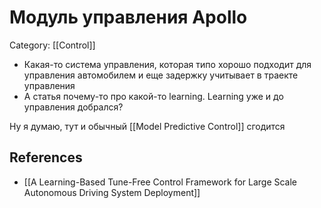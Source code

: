 # Модуль управления Apollo

Category: [[Control]]

- Какая-то система управления, которая типо хорошо подходит для управления автомобилем и еще задержку учитывает в траекте управления
- А статья почему-то про какой-то learning. Learning уже и до управления добрался?

Ну я думаю, тут и обычный [[Model Predictive Control]] сгодится


## References
- [[A Learning-Based Tune-Free Control Framework for Large Scale Autonomous Driving System Deployment]]